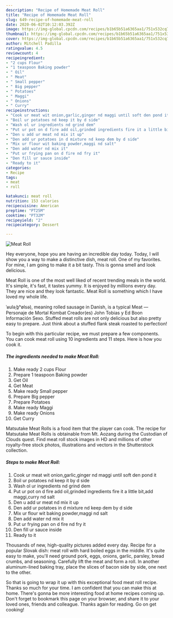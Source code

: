 ```yaml
---
description: "Recipe of Homemade Meat Roll"
title: "Recipe of Homemade Meat Roll"
slug: 649-recipe-of-homemade-meat-roll
date: 2020-06-02T10:12:03.392Z
image: https://img-global.cpcdn.com/recipes/b1b65b51a6365aa1/751x532cq70/meat-roll-recipe-main-photo.jpg
thumbnail: https://img-global.cpcdn.com/recipes/b1b65b51a6365aa1/751x532cq70/meat-roll-recipe-main-photo.jpg
cover: https://img-global.cpcdn.com/recipes/b1b65b51a6365aa1/751x532cq70/meat-roll-recipe-main-photo.jpg
author: Mitchell Padilla
ratingvalue: 4.5
reviewcount: 4
recipeingredient:
- "2 cups Flour"
- "1 teaspoon Baking powder"
- " Oil"
- " Meat"
- " Small pepper"
- " Big pepper"
- " Potatoes"
- " Maggi"
- " Onions"
- " Curry"
recipeinstructions:
- "Cook ur meat wit onion,garlic,ginger nd maggi until soft den pond it"
- "Boil ur potatoes nd keep it by d side"
- "Wash ol ur ingredients nd grind dem"
- "Put ur pot on d fire add oil,grinded ingredients fire it a little bit,add maggi,curry nd salt"
- "Den u add ur meat nd mix it up"
- "Den add ur potatoes in d mixture nd keep dem by d side"
- "Mix ur flour wit baking powder,maggi nd salt"
- "Den add water nd mix it"
- "Put ur frying pan on d fire nd fry it"
- "Den fill ur sauce inside"
- "Ready to it"
categories:
- Recipe
tags:
- meat
- roll

katakunci: meat roll 
nutrition: 153 calories
recipecuisine: American
preptime: "PT25M"
cooktime: "PT32M"
recipeyield: "2"
recipecategory: Dessert

---
```



![Meat Roll](https://img-global.cpcdn.com/recipes/b1b65b51a6365aa1/751x532cq70/meat-roll-recipe-main-photo.jpg)

Hey everyone, hope you are having an incredible day today. Today, I will show you a way to make a distinctive dish, meat roll. One of my favorites. For mine, I am going to make it a bit tasty. This is gonna smell and look delicious.

Meat Roll is one of the most well liked of recent trending meals in the world. It's simple, it's fast, it tastes yummy. It is enjoyed by millions every day. They are nice and they look fantastic. Meat Roll is something which I have loved my whole life.

ˈʁuləˌb̥ʰølsə), meaning rolled sausage in Danish, is a typical Meat — Personaje de Mortal Kombat Creador(es) John Tobias y Ed Boon Información Sexo. Stuffed meat rolls are not only delicious but also pretty easy to prepare. Just think about a stuffed flank steak roasted to perfection!


To begin with this particular recipe, we must prepare a few components. You can cook meat roll using 10 ingredients and 11 steps. Here is how you cook it.

<!--inarticleads1-->

##### The ingredients needed to make Meat Roll:

1. Make ready 2 cups Flour
1. Prepare 1 teaspoon Baking powder
1. Get  Oil
1. Get  Meat
1. Make ready  Small pepper
1. Prepare  Big pepper
1. Prepare  Potatoes
1. Make ready  Maggi
1. Make ready  Onions
1. Get  Curry


Matsutake Meat Rolls is a food item that the player can cook. The recipe for Matsutake Meat Rolls is obtainable from Mt. Aozang during the Custodian of Clouds quest. Find meat roll stock images in HD and millions of other royalty-free stock photos, illustrations and vectors in the Shutterstock collection. 

<!--inarticleads2-->

##### Steps to make Meat Roll:

1. Cook ur meat wit onion,garlic,ginger nd maggi until soft den pond it
1. Boil ur potatoes nd keep it by d side
1. Wash ol ur ingredients nd grind dem
1. Put ur pot on d fire add oil,grinded ingredients fire it a little bit,add maggi,curry nd salt
1. Den u add ur meat nd mix it up
1. Den add ur potatoes in d mixture nd keep dem by d side
1. Mix ur flour wit baking powder,maggi nd salt
1. Den add water nd mix it
1. Put ur frying pan on d fire nd fry it
1. Den fill ur sauce inside
1. Ready to it


Thousands of new, high-quality pictures added every day. Recipe for a popular Slovak dish: meat roll with hard boiled eggs in the middle. It&#39;s quite easy to make, you&#39;ll need ground pork, eggs, onions, garlic, parsley, bread crumbs, and seasoning. Carefully lift the meat and form a roll. In another aluminum-lined baking tray, place the slices of bacon side by side, one next to the other. 

So that is going to wrap it up with this exceptional food meat roll recipe. Thanks so much for your time. I am confident that you can make this at home. There's gonna be more interesting food at home recipes coming up. Don't forget to bookmark this page on your browser, and share it to your loved ones, friends and colleague. Thanks again for reading. Go on get cooking!
